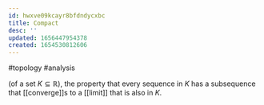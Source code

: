 ```yaml
---
id: hwxve09kcayr8bfdndycxbc
title: Compact
desc: ''
updated: 1656447954378
created: 1654530812606
---
```

#topology #analysis 

(of a set $K\subseteq \mathbb{R}$), the property that every sequence in $K$ has a subsequence that [[converge]]s to a [[limit]] that is also in $K$.
